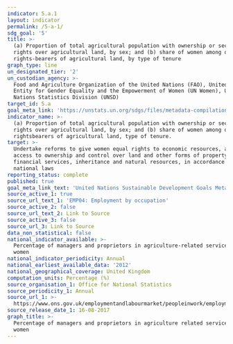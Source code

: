 ```yaml
---
indicator: 5.a.1
layout: indicator
permalink: /5-a-1/
sdg_goal: '5'
title: >-
  (a) Proportion of total agricultural population with ownership or secure
  rights over agricultural land, by sex; and (b) share of women among owners or
  rights-bearers of agricultural land, by type of tenure
graph_type: line
un_designated_tier: '2'
un_custodian_agency: >-
  Food and Agriculture Organization of the United Nations (FAO), United Nations
  Entity for Gender Equality and the Empowerment of Women (UN Women), United
  Nations Statistics Division (UNSD)
target_id: 5.a
goal_meta_link: 'https://unstats.un.org/sdgs/files/metadata-compilation/Metadata-Goal-5.pdf'
indicator_name: >-
  (a) Proportion of total agricultural population with ownership or secure
  rights over agricultural land, by sex; and (b) share of women among owners or
  rightsbearers of agricultural land, type of tenure.
target: >-
  Undertake reforms to give women equal rights to economic resources, as well as
  access to ownership and control over land and other forms of property,
  financial services, inheritance and natural resources, in accordance with
  national laws
reporting_status: complete
published: true
goal_meta_link_text: 'United Nations Sustainable Development Goals Metadata: 5.a.1'
source_active_1: true
source_url_text_1: 'EMP04: Employment by occupation'
source_active_2: false
source_url_text_2: Link to Source
source_active_3: false
source_url_3: Link to Source
data_non_statistical: false
national_indicator_available: >-
  Percentage of managers and proprietors in agriculture-related services who are
  women
national_indicator_periodicity: Annual
national_earliest_available_data: '2012'
national_geographical_coverage: United Kingdom
computation_units: Percentage (%)
source_organisation_1: Office for National Statistics
source_periodicity_1: Annual
source_url_1: >-
  https://www.ons.gov.uk/employmentandlabourmarket/peopleinwork/employmentandemployeetypes/datasets/employmentbyoccupationemp04
source_release_date_1: 16-08-2017
graph_title: >-
  Percentage of managers and proprietors in agriculture related services who are
  women
---
```

